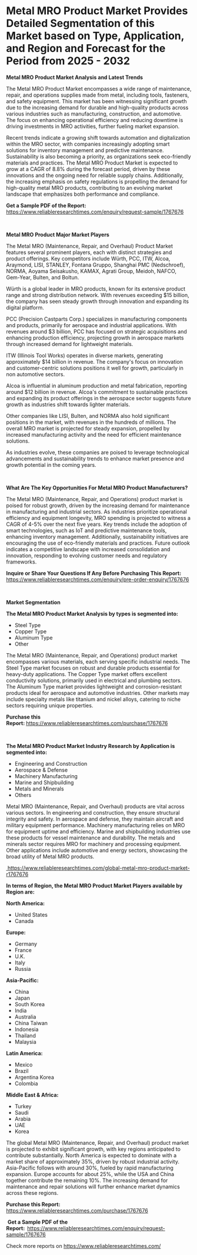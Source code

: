 <p><h1>Metal MRO Product Market Provides Detailed Segmentation of this Market based on Type, Application, and Region and Forecast for the Period from 2025 - 2032</h1></p><p><strong>Metal MRO Product Market Analysis and Latest Trends</strong></p>
<p><p>The Metal MRO Product Market encompasses a wide range of maintenance, repair, and operations supplies made from metal, including tools, fasteners, and safety equipment. This market has been witnessing significant growth due to the increasing demand for durable and high-quality products across various industries such as manufacturing, construction, and automotive. The focus on enhancing operational efficiency and reducing downtime is driving investments in MRO activities, further fueling market expansion.</p><p>Recent trends indicate a growing shift towards automation and digitalization within the MRO sector, with companies increasingly adopting smart solutions for inventory management and predictive maintenance. Sustainability is also becoming a priority, as organizations seek eco-friendly materials and practices. The Metal MRO Product Market is expected to grow at a CAGR of 8.8% during the forecast period, driven by these innovations and the ongoing need for reliable supply chains. Additionally, the increasing emphasis on safety regulations is propelling the demand for high-quality metal MRO products, contributing to an evolving market landscape that emphasizes both performance and compliance.</p></p>
<p><strong>Get a Sample PDF of the Report:&nbsp;</strong> <a href="https://www.reliableresearchtimes.com/enquiry/request-sample/1767676?utm_campaign=2940&utm_medium=2&utm_source=Github&utm_content=ia&utm_term=05042025&utm_id=metal-mro-product">https://www.reliableresearchtimes.com/enquiry/request-sample/1767676</a></p>
<p>&nbsp;</p>
<p><strong>Metal MRO Product Major Market Players</strong></p>
<p><p>The Metal MRO (Maintenance, Repair, and Overhaul) Product Market features several prominent players, each with distinct strategies and product offerings. Key competitors include Würth, PCC, ITW, Alcoa, Araymond, LISI, STANLEY, Fontana Gruppo, Shanghai PMC (Nedschroef), NORMA, Aoyama Seisakusho, KAMAX, Agrati Group, Meidoh, NAFCO, Gem-Year, Bulten, and Boltun.</p><p>Würth is a global leader in MRO products, known for its extensive product range and strong distribution network. With revenues exceeding $15 billion, the company has seen steady growth through innovation and expanding its digital platform.</p><p>PCC (Precision Castparts Corp.) specializes in manufacturing components and products, primarily for aerospace and industrial applications. With revenues around $3 billion, PCC has focused on strategic acquisitions and enhancing production efficiency, projecting growth in aerospace markets through increased demand for lightweight materials.</p><p>ITW (Illinois Tool Works) operates in diverse markets, generating approximately $14 billion in revenue. The company's focus on innovation and customer-centric solutions positions it well for growth, particularly in non automotive sectors.</p><p>Alcoa is influential in aluminum production and metal fabrication, reporting around $12 billion in revenue. Alcoa's commitment to sustainable practices and expanding its product offerings in the aerospace sector suggests future growth as industries shift towards lighter materials.</p><p>Other companies like LISI, Bulten, and NORMA also hold significant positions in the market, with revenues in the hundreds of millions. The overall MRO market is projected for steady expansion, propelled by increased manufacturing activity and the need for efficient maintenance solutions.</p><p>As industries evolve, these companies are poised to leverage technological advancements and sustainability trends to enhance market presence and growth potential in the coming years.</p></p>
<p>&nbsp;</p>
<p><strong>What Are The Key Opportunities For Metal MRO Product Manufacturers?</strong></p>
<p><p>The Metal MRO (Maintenance, Repair, and Operations) product market is poised for robust growth, driven by the increasing demand for maintenance in manufacturing and industrial sectors. As industries prioritize operational efficiency and equipment longevity, MRO spending is projected to witness a CAGR of 4-5% over the next five years. Key trends include the adoption of smart technologies, such as IoT and predictive maintenance tools, enhancing inventory management. Additionally, sustainability initiatives are encouraging the use of eco-friendly materials and practices. Future outlook indicates a competitive landscape with increased consolidation and innovation, responding to evolving customer needs and regulatory frameworks.</p></p>
<p><strong>Inquire or Share Your Questions If Any Before Purchasing This Report:</strong> <a href="https://www.reliableresearchtimes.com/enquiry/pre-order-enquiry/1767676?utm_campaign=2940&utm_medium=2&utm_source=Github&utm_content=ia&utm_term=05042025&utm_id=metal-mro-product">https://www.reliableresearchtimes.com/enquiry/pre-order-enquiry/1767676</a></p>
<p>&nbsp;</p>
<p><strong>Market Segmentation</strong></p>
<p><strong>The Metal MRO Product Market Analysis by types is segmented into:</strong></p>
<p><ul><li>Steel Type</li><li>Copper Type</li><li>Aluminum Type</li><li>Other</li></ul></p>
<p><p>The Metal MRO (Maintenance, Repair, and Operations) product market encompasses various materials, each serving specific industrial needs. The Steel Type market focuses on robust and durable products essential for heavy-duty applications. The Copper Type market offers excellent conductivity solutions, primarily used in electrical and plumbing sectors. The Aluminum Type market provides lightweight and corrosion-resistant products ideal for aerospace and automotive industries. Other markets may include specialty metals like titanium and nickel alloys, catering to niche sectors requiring unique properties.</p></p>
<p><strong>Purchase this Report:&nbsp;</strong><a href="https://www.reliableresearchtimes.com/purchase/1767676?utm_campaign=2940&utm_medium=2&utm_source=Github&utm_content=ia&utm_term=05042025&utm_id=metal-mro-product">https://www.reliableresearchtimes.com/purchase/1767676</a></p>
<p>&nbsp;</p>
<p><strong>The Metal MRO Product Market Industry Research by Application is segmented into:</strong></p>
<p><ul><li>Engineering and Construction</li><li>Aerospace & Defense</li><li>Machinery Manufacturing</li><li>Marine and Shipbuilding</li><li>Metals and Minerals</li><li>Others</li></ul></p>
<p><p>Metal MRO (Maintenance, Repair, and Overhaul) products are vital across various sectors. In engineering and construction, they ensure structural integrity and safety. In aerospace and defense, they maintain aircraft and military equipment performance. Machinery manufacturing relies on MRO for equipment uptime and efficiency. Marine and shipbuilding industries use these products for vessel maintenance and durability. The metals and minerals sector requires MRO for machinery and processing equipment. Other applications include automotive and energy sectors, showcasing the broad utility of Metal MRO products.</p></p>
<p><a href="https://www.reliableresearchtimes.com/global-metal-mro-product-market-r1767676?utm_campaign=2940&utm_medium=2&utm_source=Github&utm_content=ia&utm_term=05042025&utm_id=metal-mro-product">&nbsp;https://www.reliableresearchtimes.com/global-metal-mro-product-market-r1767676</a></p>
<p><strong>In terms of Region, the Metal MRO Product Market Players available by Region are:</strong></p>
<p>
    <p> <strong> North America: </strong>
        <ul>
            <li>United States</li>
            <li>Canada</li>
        </ul>
        </p> 
    <p> <strong> Europe: </strong>
        <ul>
            <li>Germany</li>
            <li>France</li>
            <li>U.K.</li>
            <li>Italy</li>
            <li>Russia</li>
        </ul>
        </p> 
    <p> <strong> Asia-Pacific: </strong>
        <ul>
            <li>China</li>
            <li>Japan</li>
            <li>South Korea</li>
            <li>India</li>
            <li>Australia</li>
            <li>China Taiwan</li>
            <li>Indonesia</li>
            <li>Thailand</li>
            <li>Malaysia</li>
        </ul>
        </p> 
    <p> <strong> Latin America: </strong>
        <ul>
            <li>Mexico</li>
            <li>Brazil</li>
            <li>Argentina Korea</li>
            <li>Colombia</li>
        </ul>
        </p> 
    <p> <strong> Middle East & Africa: </strong>
        <ul>
            <li>Turkey</li>
            <li>Saudi</li>
            <li>Arabia</li>
            <li>UAE</li>
            <li>Korea</li>
        </ul>
    </p>
    </p>
<p><p>The global Metal MRO (Maintenance, Repair, and Overhaul) product market is projected to exhibit significant growth, with key regions anticipated to contribute substantially. North America is expected to dominate with a market share of approximately 35%, driven by robust industrial activity. Asia-Pacific follows with around 30%, fueled by rapid manufacturing expansion. Europe accounts for about 25%, while the USA and China together contribute the remaining 10%. The increasing demand for maintenance and repair solutions will further enhance market dynamics across these regions.</p></p>
<p><strong>Purchase this Report: </strong><a href="https://www.reliableresearchtimes.com/purchase/1767676?utm_campaign=2940&utm_medium=2&utm_source=Github&utm_content=ia&utm_term=05042025&utm_id=metal-mro-product">https://www.reliableresearchtimes.com/purchase/1767676</a></p>
<p>&nbsp;<strong>Get a Sample PDF of the Report:&nbsp;&nbsp;</strong><a href="https://www.reliableresearchtimes.com/enquiry/request-sample/1767676?utm_campaign=2940&utm_medium=2&utm_source=Github&utm_content=ia&utm_term=05042025&utm_id=metal-mro-product">https://www.reliableresearchtimes.com/enquiry/request-sample/1767676</a></p>
<p><strong></strong></p>
<p>Check more reports on <a href="https://www.reliableresearchtimes.com/?utm_campaign=2940&utm_medium=2&utm_source=Github&utm_content=ia&utm_term=05042025&utm_id=metal-mro-product">https://www.reliableresearchtimes.com/</a></p>